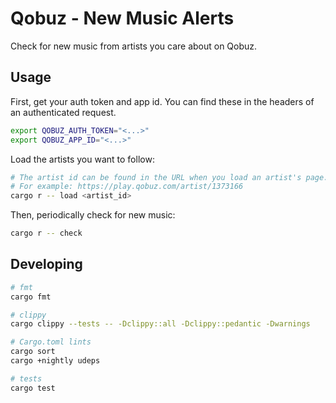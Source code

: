 # Qobuz - New Music Alerts

Check for new music from artists you care about on Qobuz.

## Usage

First, get your auth token and app id. You can find these in the headers of an authenticated request.

```bash
export QOBUZ_AUTH_TOKEN="<...>"
export QOBUZ_APP_ID="<...>"
```

Load the artists you want to follow:

```bash
# The artist id can be found in the URL when you load an artist's page.
# For example: https://play.qobuz.com/artist/1373166
cargo r -- load <artist_id>
```

Then, periodically check for new music:

```bash
cargo r -- check
```

## Developing

```bash
# fmt
cargo fmt

# clippy
cargo clippy --tests -- -Dclippy::all -Dclippy::pedantic -Dwarnings

# Cargo.toml lints
cargo sort
cargo +nightly udeps

# tests
cargo test
```
